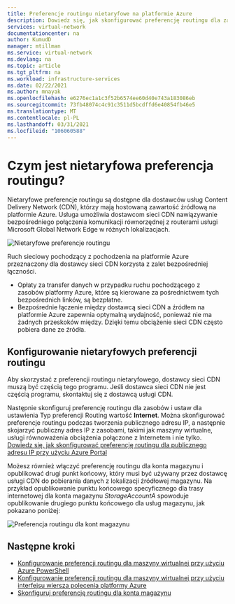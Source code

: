 ```yaml
---
title: Preferencje routingu nietaryfowe na platformie Azure
description: Dowiedz się, jak skonfigurować preferencję routingu dla zasobów wychodzących danych do dostawcy usługi CDN.
services: virtual-network
documentationcenter: na
author: KumudD
manager: mtillman
ms.service: virtual-network
ms.devlang: na
ms.topic: article
ms.tgt_pltfrm: na
ms.workload: infrastructure-services
ms.date: 02/22/2021
ms.author: mnayak
ms.openlocfilehash: e6276ec1a1c3f52b6574ee60d40e743a183086eb
ms.sourcegitcommit: 73fb48074c4c91c3511d5bcdffd6e40854fb46e5
ms.translationtype: MT
ms.contentlocale: pl-PL
ms.lasthandoff: 03/31/2021
ms.locfileid: "106060588"
---
```

# <a name="what-is-routing-preference-unmetered"></a>Czym jest nietaryfowa preferencja routingu?

Nietaryfowe preferencje routingu są dostępne dla dostawców usług Content Delivery Network (CDN), którzy mają hostowaną zawartość źródłową na platformie Azure. Usługa umożliwia dostawcom sieci CDN nawiązywanie bezpośredniego połączenia komunikacji równorzędnej z routerami usługi Microsoft Global Network Edge w różnych lokalizacjach.

![Nietaryfowe preferencje routingu](media/routing-preference-unmetered/unmetered.png)

Ruch sieciowy pochodzący z pochodzenia na platformie Azure przeznaczony dla dostawcy sieci CDN korzysta z zalet bezpośredniej łączności.
* Opłaty za transfer danych w przypadku ruchu pochodzącego z zasobów platformy Azure, które są kierowane za pośrednictwem tych bezpośrednich linków, są bezpłatne.
* Bezpośrednie łączenie między dostawcą sieci CDN a źródłem na platformie Azure zapewnia optymalną wydajność, ponieważ nie ma żadnych przeskoków między. Dzięki temu obciążenie sieci CDN często pobiera dane ze źródła.

## <a name="configuring-routing-preference-unmetered"></a>Konfigurowanie nietaryfowych preferencji routingu

Aby skorzystać z preferencji routingu nietaryfowego, dostawcy sieci CDN muszą być częścią tego programu. Jeśli dostawca sieci CDN nie jest częścią programu, skontaktuj się z dostawcą usługi CDN.

Następnie skonfiguruj preferencję routingu dla zasobów i ustaw dla ustawienia Typ preferencji Routing wartość **Internet**. Można skonfigurować preferencje routingu podczas tworzenia publicznego adresu IP, a następnie skojarzyć publiczny adres IP z zasobami, takimi jak maszyny wirtualne, usługi równoważenia obciążenia połączone z Internetem i nie tylko. [Dowiedz się, jak skonfigurować preferencję routingu dla publicznego adresu IP przy użyciu Azure Portal](routing-preference-portal.md)

Możesz również włączyć preferencję routingu dla konta magazynu i opublikować drugi punkt końcowy, który musi być używany przez dostawcę usługi CDN do pobierania danych z lokalizacji źródłowej magazynu. Na przykład opublikowanie punktu końcowego specyficznego dla trasy internetowej dla konta magazynu *StorageAccountA* spowoduje opublikowanie drugiego punktu końcowego dla usług magazynu, jak pokazano poniżej:

![Preferencja routingu dla kont magazynu](media/routing-preference-unmetered/storage-endpoints.png)


## <a name="next-steps"></a>Następne kroki

* [Konfigurowanie preferencji routingu dla maszyny wirtualnej przy użyciu Azure PowerShell](configure-routing-preference-virtual-machine-powershell.md)
* [Konfigurowanie preferencji routingu dla maszyny wirtualnej przy użyciu interfejsu wiersza polecenia platformy Azure](configure-routing-preference-virtual-machine-cli.md)
* [Skonfiguruj preferencję routingu dla konta magazynu](../storage/common/network-routing-preference.md)